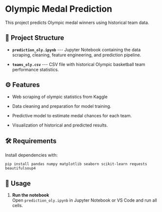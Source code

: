 Olympic Medal Prediction
===================================

This project predicts Olympic medal winners using historical team data.

📂 Project Structure
--------------------

-   **`prediction_oly.ipynb`** --- Jupyter Notebook containing the data scraping, cleaning, feature engineering, and prediction pipeline.

-   **`teams_oly.csv`** --- CSV file with historical Olympic basketball team performance statistics.

⚙️ Features
-----------

-   Web scraping of olympic statistics from Kaggle

-   Data cleaning and preparation for model training.

-   Predictive model to estimate medal chances for each team.

-   Visualization of historical and predicted results.

🛠️ Requirements
----------------

Install dependencies with:

`pip install pandas numpy matplotlib seaborn scikit-learn requests beautifulsoup4`

🚀 Usage
--------

1.  **Run the notebook**\
    Open `prediction_oly.ipynb` in Jupyter Notebook or VS Code and run all cells.
